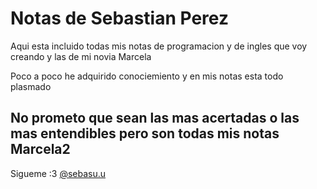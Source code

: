 # Notas de Sebastian Perez
Aqui esta incluido todas mis notas de programacion y de ingles que voy creando y las de mi novia Marcela    

Poco a poco he adquirido conociemiento y en mis notas esta todo plasmado

No prometo que sean las mas acertadas o las mas entendibles pero son todas mis notas
Marcela2
---

Sigueme :3 [@sebasu.u](https://www.instagram.com/sebassu.u/)
